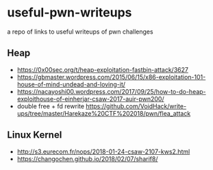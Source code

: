 # useful-pwn-writeups
a repo of links to useful writeups of pwn challenges

## Heap
+ https://0x00sec.org/t/heap-exploitation-fastbin-attack/3627
+ https://gbmaster.wordpress.com/2015/06/15/x86-exploitation-101-house-of-mind-undead-and-loving-it/
+ https://nacayoshi00.wordpress.com/2017/09/25/how-to-do-heap-exploithouse-of-einherjar-csaw-2017-auir-pwn200/
+ double free + fd rewrite https://github.com/VoidHack/write-ups/tree/master/Harekaze%20CTF%202018/pwn/flea_attack

## Linux Kernel
+ http://s3.eurecom.fr/nops/2018-01-24-csaw-2107-kws2.html
+ https://changochen.github.io/2018/02/07/sharif8/
